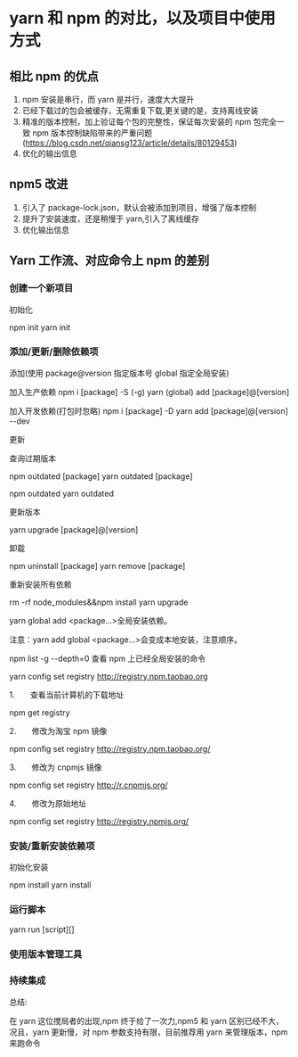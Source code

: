 # yarn 和 npm 的对比，以及项目中使用方式

## 相比 npm 的优点

1. npm 安装是串行，而 yarn 是并行，速度大大提升
2. 已经下载过的包会被缓存，无需重复下载,更关键的是，支持离线安装
3. 精准的版本控制，加上验证每个包的完整性，保证每次安装的 npm 包完全一致
   npm 版本控制缺陷带来的严重问题(https://blog.csdn.net/qiansg123/article/details/80129453)
4. 优化的输出信息

## npm5 改进

1. 引入了 package-lock.json，默认会被添加到项目，增强了版本控制
2. 提升了安装速度，还是稍慢于 yarn,引入了离线缓存
3. 优化输出信息

## Yarn 工作流、对应命令上 npm 的差别

### 创建一个新项目

初始化

npm init yarn init

### 添加/更新/删除依赖项

添加(使用 package@version 指定版本号 global 指定全局安装)

加入生产依赖 npm i [package] -S (-g) yarn (global) add [package]@[version]

加入开发依赖(打包时忽略) npm i [package] -D yarn add [package]@[version] --dev

更新

查询过期版本

npm outdated [package] yarn outdated [package]

npm outdated yarn outdated

更新版本

yarn upgrade [package]@[version]

卸载

npm uninstall [package] yarn remove [package]

重新安装所有依赖

rm -rf node_modules&&npm install yarn upgrade

yarn global add <package...>全局安装依赖。

注意：yarn add global <package...>会变成本地安装，注意顺序。

npm list -g --depth=0 查看 npm 上已经全局安装的命令

yarn config set registry http://registry.npm.taobao.org

1.　　查看当前计算机的下载地址

npm get registry

2.　　修改为淘宝 npm 镜像

npm config set registry http://registry.npm.taobao.org/

3.　　修改为 cnpmjs 镜像

npm config set registry http://r.cnpmjs.org/

4.　　修改为原始地址

npm config set registry http://registry.npmjs.org/

### 安装/重新安装依赖项

初始化安装

npm install yarn install

### 运行脚本

yarn run [script][<args>]

### 使用版本管理工具

### 持续集成

总结:

在 yarn 这位搅局者的出现,npm 终于给了一次力,npm5 和 yarn 区别已经不大，况且，yarn 更新慢，对 npm 参数支持有限，目前推荐用 yarn 来管理版本，npm 来跑命令
